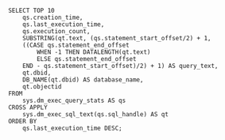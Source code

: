         SELECT TOP 10 
            qs.creation_time,
            qs.last_execution_time,
            qs.execution_count,
            SUBSTRING(qt.text, (qs.statement_start_offset/2) + 1, 
            ((CASE qs.statement_end_offset
                WHEN -1 THEN DATALENGTH(qt.text)
                ELSE qs.statement_end_offset
            END - qs.statement_start_offset)/2) + 1) AS query_text,
            qt.dbid,
            DB_NAME(qt.dbid) AS database_name,
            qt.objectid
        FROM 
            sys.dm_exec_query_stats AS qs
        CROSS APPLY 
            sys.dm_exec_sql_text(qs.sql_handle) AS qt
        ORDER BY 
            qs.last_execution_time DESC;
